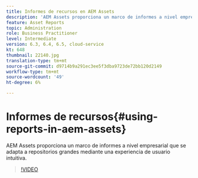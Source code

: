 ```yaml
---
title: Informes de recursos en AEM Assets
description: 'AEM Assets proporciona un marco de informes a nivel empresarial que se adapta a repositorios grandes mediante una experiencia de usuario intuitiva. '
feature: Asset Reports
topic: Administration
role: Business Practitioner
level: Intermediate
version: 6.3, 6.4, 6.5, cloud-service
kt: 648
thumbnail: 22140.jpg
translation-type: tm+mt
source-git-commit: d9714b9a291ec3ee5f3dba9723de72bb120d2149
workflow-type: tm+mt
source-wordcount: '49'
ht-degree: 6%

---
```



# Informes de recursos{#using-reports-in-aem-assets}

AEM Assets proporciona un marco de informes a nivel empresarial que se adapta a repositorios grandes mediante una experiencia de usuario intuitiva.

>[!VIDEO](https://video.tv.adobe.com/v/22140/?quality=12&learn=on)

